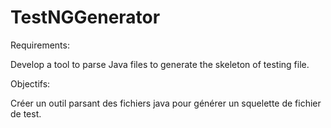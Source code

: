# TestNGGenerator

Requirements:

Develop a tool to parse Java files to generate the skeleton of testing file.

Objectifs:

Créer un outil parsant des fichiers java pour générer un squelette de fichier de test.

